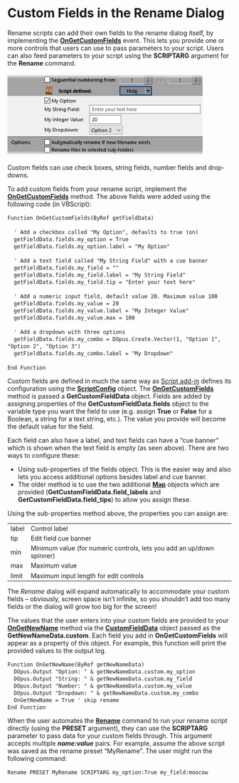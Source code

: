 # Custom Fields in the Rename Dialog

Rename scripts can add their own fields to the rename dialog itself, by implementing the **[OnGetCustomFields](/Manual/reference/scripting_reference/scripting_events/ongetcustomfields.md)** event. This lets you provide one or more controls that users can use to pass parameters to your script. Users can also feed parameters to your script using the **SCRIPTARG** argument for the **Rename** command.

![](/Manual/images/media/image012_001.png)

Custom fields can use check boxes, string fields, number fields and drop-downs.

To add custom fields from your rename script, implement the **[OnGetCustomFields](/Manual/reference/scripting_reference/scripting_events/ongetcustomfields.md)** method. The above fields were added using the following code (in VBScript):

    Function OnGetCustomFields(ByRef getFieldData)

      ' Add a checkbox called "My Option", defaults to true (on)
      getFieldData.fields.my_option = True
      getFieldData.fields.my_option.label = "My Option"

      ' Add a text field called "My String Field" with a cue banner
      getFieldData.fields.my_field = ""
      getFieldData.fields.my_field.label = "My String Field"
      getFieldData.fields.my_field.tip = "Enter your text here"

      ' Add a numeric input field, default value 20. Maximum value 100
      getFieldData.fields.my_value = 20
      getFieldData.fields.my_value.label = "My Integer Value"
      getFieldData.fields.my_value.max = 100

      ' Add a dropdown with three options
      getFieldData.fields.my_combo = DOpus.Create.Vector(1, "Option 1", "Option 2", "Option 3") 
      getFieldData.fields.my_combo.label = "My Dropdown"

    End Function

  
Custom fields are defined in much the same way as [Script add-in](../script_add-ins/README.md) defines its configuration using the **[ScriptConfig](/Manual/reference/scripting_reference/scripting_objects/scriptconfig.md)** object. The **[OnGetCustomFields](/Manual/reference/scripting_reference/scripting_events/ongetcustomfields.md)** method is passed a **GetCustomFieldData** object. Fields are added by assigning properties of the **GetCustomFieldData.fields** object to the variable type you want the field to use (e.g. assign **True** or **False** for a Boolean, a string for a text string, etc.). The value you provide will become the default value for the field.

Each field can also have a label, and text fields can have a “cue banner” which is shown when the text field is empty (as seen above). There are two ways to configure these:

- Using sub-properties of the fields object. This is the easier way and also lets you access additional options besides label and cue banner.
- The older method is to use the two additional **[Map](/Manual/reference/scripting_reference/scripting_objects/map.md)** objects which are provided (**GetCustomFieldData.field_labels** and **GetCustomFieldData.field_tips**) to allow you assign these.

Using the sub-properties method above, the properties you can assign are:

|       |                                                                       |
|-------|-----------------------------------------------------------------------|
| label | Control label                                                         |
| tip   | Edit field cue banner                                                 |
| min   | Minimum value (for numeric controls, lets you add an up/down spinner) |
| max   | Maximum value                                                         |
| limit | Maximum input length for edit controls                                |

The *Rename* dialog will expand automatically to accommodate your custom fields – obviously, screen space isn’t infinite, so you shouldn’t add too many fields or the dialog will grow too big for the screen!

The values that the user enters into your custom fields are provided to your **[OnGetNewName](/Manual/reference/scripting_reference/scripting_events/ongetnewname.md)** method via the **[CustomFieldData](/Manual/reference/scripting_reference/scripting_objects/customfielddata.md)** object passed as the **GetNewNameData.custom**. Each field you add in **OnGetCustomFields** will appear as a property of this object. For example, this function will print the provided values to the output log.

    Function OnGetNewName(ByRef getNewNameData)
      DOpus.Output "Option: " & getNewNameData.custom.my_option
      DOpus.Output "String: " & getNewNameData.custom.my_field
      DOpus.Output "Number: " & getNewNameData.custom.my_value
      DOpus.Output "Dropdown: " & getNewNameData.custom.my_combo
      OnGetNewName = True ' skip rename
    End Function

When the user automates the **[Rename](/Manual/reference/command_reference/internal_commands/rename.md)** command to run your rename script directly (using the **PRESET** argument), they can use the **SCRIPTARG** parameter to pass data for your custom fields through. This argument accepts multiple ***name:value*** pairs. For example, assume the above script was saved as the rename preset “MyRename”. The user might run the following command:

    Rename PRESET MyRename SCRIPTARG my_option:True my_field:moocow
